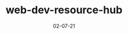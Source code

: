 ---
date: 02-07-21
id: 3
path: bookmarks
tags:
- ' git repo'
title: web-dev-resource-hub
type: note
---